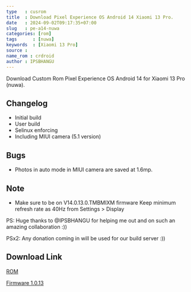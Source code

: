 ```yaml
---
type   : cusrom
title  : Download Pixel Experience OS Android 14 Xiaomi 13 Pro.
date   : 2024-09-02T09:17:35+07:00
slug   : pe-a14-nuwa
categories: [rom]
tags      : [nuwa]
keywords  : [Xiaomi 13 Pro]
source : 
name_rom : crdroid
author : IPSBHANGU
---
```


Download Custom Rom Pixel Experience OS Android 14 for Xiaomi 13 Pro (nuwa).

## Changelog
- Initial build
- User build
- Selinux enforcing
- Including MIUI camera (5.1 version)

## Bugs
- Photos in auto mode in MIUI camera are saved at 1.6mp.
 
## Note
- Make sure to be on V14.0.13.0.TMBMIXM firmware
Keep minimum refresh rate as 40Hz from Settings > Display 

PS: Huge thanks to @IPSBHANGU for helping me out and on such an amazing collaboration :))

PSx2: Any donation coming in will be used for our build server :))



## Download Link
[ROM](https://sourceforge.net/projects/pixel-experience-markakash/files/Nuwa/)

[Firmware 1.0.13](https://xiaomifirmwareupdater.com/miui/nuwa/stable/V14.0.13.0.TMBMIXM/)